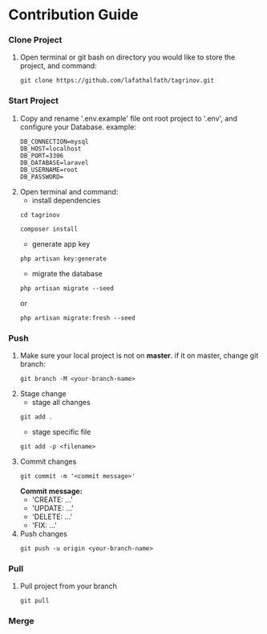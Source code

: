 # Contribution Guide

### Clone Project
1. Open terminal or git bash on directory you would like to store the project, and command:
   ```
   git clone https://github.com/lafathalfath/tagrinov.git
   ```

### Start Project
1. Copy and rename '.env.example' file ont root project to '.env', and configure your Database.
   example:
   ```
   DB_CONNECTION=mysql
   DB_HOST=localhost
   DB_PORT=3306
   DB_DATABASE=laravel
   DB_USERNAME=root
   DB_PASSWORD=
   ```
2. Open terminal and command:
   - install dependencies
   ```
   cd tagrinov
   ```
   ```
   composer install
   ```
   - generate app key
   ```
   php artisan key:generate
   ```
   - migrate the database
   ```
   php artisan migrate --seed
   ```
   or
   ```
   php artisan migrate:fresh --seed
   ```

### Push
1. Make sure your local project is not on **master**. if it on master, change git branch:
   ```
   git branch -M <your-branch-name>
   ```
2. Stage change
   - stage all changes
   ```
   git add .
   ```
   - stage specific file
   ```
   git add -p <filename>
   ```
3. Commit changes
   ```
   git commit -m '<commit message>'
   ```
   **Commit message:**
     - 'CREATE: ...'
     - 'UPDATE: ...'
     - 'DELETE: ...'
     - 'FIX: ...'
4. Push changes
   ```
   git push -u origin <your-branch-name>
   ```

### Pull
1. Pull project from your branch
   ```
   git pull
   ```

### Merge
